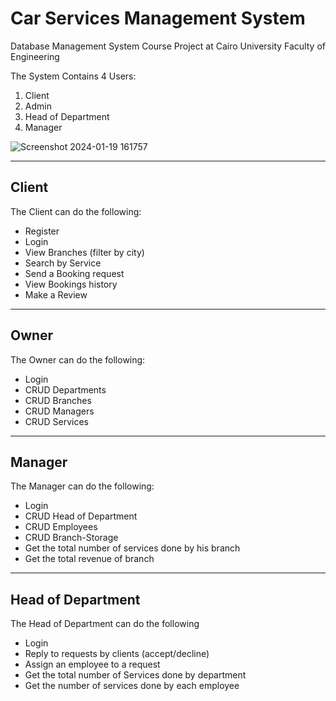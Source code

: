 # Car Services Management System

Database Management System Course Project at Cairo University Faculty of Engineering

The System Contains 4 Users:
1. Client
2. Admin
3. Head of Department
4. Manager


![Screenshot 2024-01-19 161757](https://github.com/yousefsawy/Car-Services-Managment-System/assets/99139949/bb9fef31-3163-47e5-9ad4-8b3693e5cf5d)


---
## Client

The Client can do the following:

* Register
* Login
* View Branches (filter by city)
* Search by Service
* Send a Booking request
* View Bookings history
* Make a Review
---
## Owner

The Owner can do the following:

* Login
* CRUD Departments
* CRUD Branches
* CRUD Managers
* CRUD Services
---
## Manager

The Manager can do the following:

* Login
* CRUD Head of Department
* CRUD Employees
* CRUD Branch-Storage
* Get the total number of services done by his branch
* Get the total revenue of branch
---
## Head of Department

The Head of Department can do the following


* Login
* Reply to requests by clients (accept/decline)
* Assign an employee to a request
* Get the total number of Services done by department
* Get the number of services done by each employee

